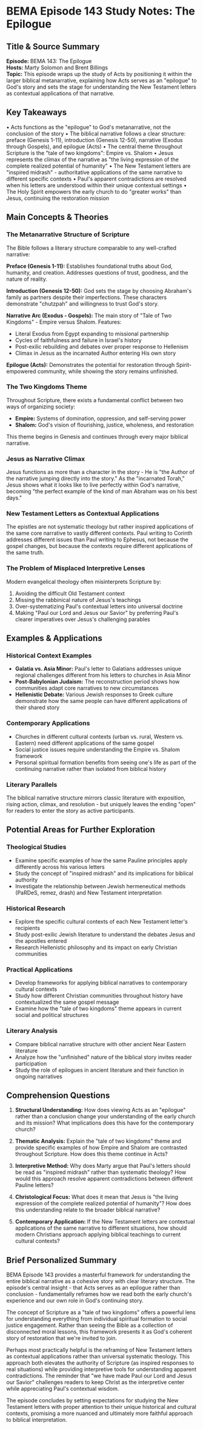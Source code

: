 # BEMA Episode 143 Study Notes: The Epilogue

## Title & Source Summary

**Episode:** BEMA 143: The Epilogue  
**Hosts:** Marty Solomon and Brent Billings  
**Topic:** This episode wraps up the study of Acts by positioning it within the larger biblical metanarrative, explaining how Acts serves as an "epilogue" to God's story and sets the stage for understanding the New Testament letters as contextual applications of that narrative.

## Key Takeaways

• Acts functions as the "epilogue" to God's metanarrative, not the conclusion of the story
• The biblical narrative follows a clear structure: preface (Genesis 1-11), introduction (Genesis 12-50), narrative (Exodus through Gospels), and epilogue (Acts)
• The central theme throughout Scripture is the "tale of two kingdoms": Empire vs. Shalom
• Jesus represents the climax of the narrative as "the living expression of the complete realized potential of humanity"
• The New Testament letters are "inspired midrash" - authoritative applications of the same narrative to different specific contexts
• Paul's apparent contradictions are resolved when his letters are understood within their unique contextual settings
• The Holy Spirit empowers the early church to do "greater works" than Jesus, continuing the restoration mission

## Main Concepts & Theories

### The Metanarrative Structure of Scripture

The Bible follows a literary structure comparable to any well-crafted narrative:

**Preface (Genesis 1-11):** Establishes foundational truths about God, humanity, and creation. Addresses questions of trust, goodness, and the nature of reality.

**Introduction (Genesis 12-50):** God sets the stage by choosing Abraham's family as partners despite their imperfections. These characters demonstrate "chutzpah" and willingness to trust God's story.

**Narrative Arc (Exodus - Gospels):** The main story of "Tale of Two Kingdoms" - Empire versus Shalom. Features:

- Literal Exodus from Egypt expanding to missional partnership
- Cycles of faithfulness and failure in Israel's history  
- Post-exilic rebuilding and debates over proper response to Hellenism
- Climax in Jesus as the incarnated Author entering His own story

**Epilogue (Acts):** Demonstrates the potential for restoration through Spirit-empowered community, while showing the story remains unfinished.

### The Two Kingdoms Theme

Throughout Scripture, there exists a fundamental conflict between two ways of organizing society:

- **Empire:** Systems of domination, oppression, and self-serving power
- **Shalom:** God's vision of flourishing, justice, wholeness, and restoration

This theme begins in Genesis and continues through every major biblical narrative.

### Jesus as Narrative Climax

Jesus functions as more than a character in the story - He is "the Author of the narrative jumping directly into the story." As the "incarnated Torah," Jesus shows what it looks like to live perfectly within God's narrative, becoming "the perfect example of the kind of man Abraham was on his best days."

### New Testament Letters as Contextual Applications

The epistles are not systematic theology but rather inspired applications of the same core narrative to vastly different contexts. Paul writing to Corinth addresses different issues than Paul writing to Ephesus, not because the gospel changes, but because the contexts require different applications of the same truth.

### The Problem of Misplaced Interpretive Lenses

Modern evangelical theology often misinterprets Scripture by:

1. Avoiding the difficult Old Testament context
2. Missing the rabbinical nature of Jesus's teachings
3. Over-systematizing Paul's contextual letters into universal doctrine
4. Making "Paul our Lord and Jesus our Savior" by preferring Paul's clearer imperatives over Jesus's challenging parables

## Examples & Applications

### Historical Context Examples

- **Galatia vs. Asia Minor:** Paul's letter to Galatians addresses unique regional challenges different from his letters to churches in Asia Minor
- **Post-Babylonian Judaism:** The reconstruction period shows how communities adapt core narratives to new circumstances
- **Hellenistic Debate:** Various Jewish responses to Greek culture demonstrate how the same people can have different applications of their shared story

### Contemporary Applications

- Churches in different cultural contexts (urban vs. rural, Western vs. Eastern) need different applications of the same gospel
- Social justice issues require understanding the Empire vs. Shalom framework
- Personal spiritual formation benefits from seeing one's life as part of the continuing narrative rather than isolated from biblical history

### Literary Parallels

The biblical narrative structure mirrors classic literature with exposition, rising action, climax, and resolution - but uniquely leaves the ending "open" for readers to enter the story as active participants.

## Potential Areas for Further Exploration

### Theological Studies

- Examine specific examples of how the same Pauline principles apply differently across his various letters
- Study the concept of "inspired midrash" and its implications for biblical authority
- Investigate the relationship between Jewish hermeneutical methods (PaRDeS, remez, drash) and New Testament interpretation

### Historical Research  

- Explore the specific cultural contexts of each New Testament letter's recipients
- Study post-exilic Jewish literature to understand the debates Jesus and the apostles entered
- Research Hellenistic philosophy and its impact on early Christian communities

### Practical Applications

- Develop frameworks for applying biblical narratives to contemporary cultural contexts
- Study how different Christian communities throughout history have contextualized the same gospel message
- Examine how the "tale of two kingdoms" theme appears in current social and political structures

### Literary Analysis

- Compare biblical narrative structure with other ancient Near Eastern literature
- Analyze how the "unfinished" nature of the biblical story invites reader participation
- Study the role of epilogues in ancient literature and their function in ongoing narratives

## Comprehension Questions

1. **Structural Understanding:** How does viewing Acts as an "epilogue" rather than a conclusion change your understanding of the early church and its mission? What implications does this have for the contemporary church?

2. **Thematic Analysis:** Explain the "tale of two kingdoms" theme and provide specific examples of how Empire and Shalom are contrasted throughout Scripture. How does this theme continue in Acts?

3. **Interpretive Method:** Why does Marty argue that Paul's letters should be read as "inspired midrash" rather than systematic theology? How would this approach resolve apparent contradictions between different Pauline letters?

4. **Christological Focus:** What does it mean that Jesus is "the living expression of the complete realized potential of humanity"? How does this understanding relate to the broader biblical narrative?

5. **Contemporary Application:** If the New Testament letters are contextual applications of the same narrative to different situations, how should modern Christians approach applying biblical teachings to current cultural contexts?

## Brief Personalized Summary

BEMA Episode 143 provides a masterful framework for understanding the entire biblical narrative as a cohesive story with clear literary structure. The episode's central insight - that Acts serves as an epilogue rather than conclusion - fundamentally reframes how we read both the early church's experience and our own role in God's continuing story.

The concept of Scripture as a "tale of two kingdoms" offers a powerful lens for understanding everything from individual spiritual formation to social justice engagement. Rather than seeing the Bible as a collection of disconnected moral lessons, this framework presents it as God's coherent story of restoration that we're invited to join.

Perhaps most practically helpful is the reframing of New Testament letters as contextual applications rather than universal systematic theology. This approach both elevates the authority of Scripture (as inspired responses to real situations) while providing interpretive tools for understanding apparent contradictions. The reminder that "we have made Paul our Lord and Jesus our Savior" challenges readers to keep Christ as the interpretive center while appreciating Paul's contextual wisdom.

The episode concludes by setting expectations for studying the New Testament letters with proper attention to their unique historical and cultural contexts, promising a more nuanced and ultimately more faithful approach to biblical interpretation.
